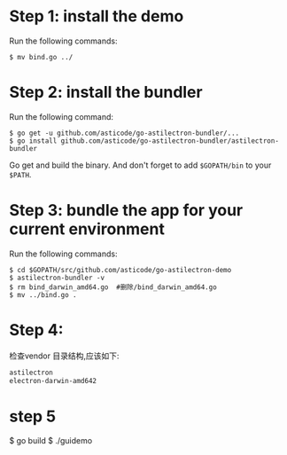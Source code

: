  

# Step 1: install the demo

Run the following commands:

    $ mv bind.go ../

# Step 2: install the bundler

Run the following command:

    $ go get -u github.com/asticode/go-astilectron-bundler/...
    $ go install github.com/asticode/go-astilectron-bundler/astilectron-bundler

Go get and build the binary.
And don't forget to add `$GOPATH/bin` to your `$PATH`.

# Step 3: bundle the app for your current environment

Run the following commands:

    $ cd $GOPATH/src/github.com/asticode/go-astilectron-demo
    $ astilectron-bundler -v
    $ rm bind_darwin_amd64.go  #删除/bind_darwin_amd64.go
    $ mv ../bind.go .
    
# Step 4: 
检查vendor 目录结构,应该如下:
```bash
astilectron
electron-darwin-amd642
```

# step 5
$ go build
$ ./guidemo 
